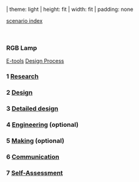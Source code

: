 | theme: light
| height: fit
| width: fit
| padding: none

<a href="./index.html" class="tertiary">scenario index</a>

<br>

### RGB Lamp

<f-inline>
<a class="secondary" href="../rgblamp_vision/index.html">E-tools</a>
<a class="secondary" href="./step-0.0.html">Design Process</a>
</f-inline>
<br/>

### **1** <a href="step-1.0.html">Research</a>
### **2** <a href="step-2.0.html">Design</a>
### **3** <a href="step-3.0.html">Detailed design</a>
### **4** <a href="step-4.0.html">Engineering</a> (optional)
### **5** <a href="step-5.0.html">Making</a> (optional)
### **6** <a href="step-6.0.html">Communication</a>
### **7** <a href="step-7.0.html">Self-Assessment</a>
